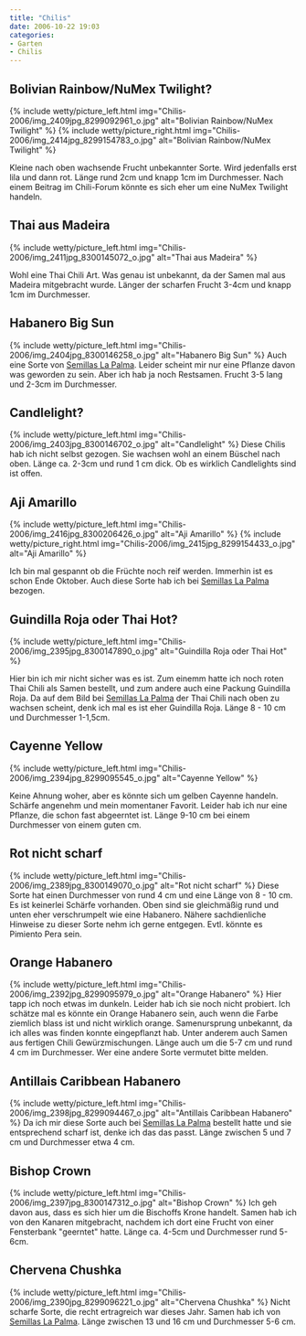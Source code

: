 ```yaml
---
title: "Chilis"
date: 2006-10-22 19:03
categories: 
- Garten
- Chilis
---
```

## Bolivian Rainbow/NuMex Twilight?
{% include wetty/picture_left.html img="Chilis-2006/img_2409jpg_8299092961_o.jpg" alt="Bolivian Rainbow/NuMex Twilight" %}
{% include wetty/picture_right.html img="Chilis-2006/img_2414jpg_8299154783_o.jpg" alt="Bolivian Rainbow/NuMex Twilight" %}

Kleine nach oben wachsende Frucht unbekannter Sorte. Wird jedenfalls erst lila und dann rot. Länge rund 2cm und knapp 1cm im Durchmesser. Nach einem Beitrag im Chili-Forum könnte es sich eher um eine NuMex Twilight handeln.

## Thai aus Madeira
{% include wetty/picture_left.html img="Chilis-2006/img_2411jpg_8300145072_o.jpg" alt="Thai aus Madeira" %}

Wohl eine Thai Chili Art. Was genau ist unbekannt, da der Samen mal aus Madeira mitgebracht wurde. Länger der scharfen Frucht 3-4cm und knapp 1cm im Durchmesser.
 
## Habanero Big Sun
{% include wetty/picture_left.html img="Chilis-2006/img_2404jpg_8300146258_o.jpg" alt="Habanero Big Sun" %}
Auch eine Sorte von [Semillas La Palma](http://www.semillas.de/). Leider scheint mir nur eine Pflanze davon was geworden zu sein. Aber ich hab ja noch Restsamen. Frucht 3-5 lang und 2-3cm im Durchmesser.
 
## Candlelight?
{% include wetty/picture_left.html img="Chilis-2006/img_2403jpg_8300146702_o.jpg" alt="Candlelight" %}
Diese Chilis hab ich nicht selbst gezogen. Sie wachsen wohl an einem Büschel nach oben. Länge ca. 2-3cm und rund 1 cm dick. Ob es wirklich Candlelights sind ist offen.
 
## Aji Amarillo
{% include wetty/picture_left.html img="Chilis-2006/img_2416jpg_8300206426_o.jpg" alt="Aji Amarillo" %}
{% include wetty/picture_right.html img="Chilis-2006/img_2415jpg_8299154433_o.jpg" alt="Aji Amarillo" %}

Ich bin mal gespannt ob die Früchte noch reif werden. Immerhin ist es schon Ende Oktober. Auch diese Sorte hab ich bei [Semillas La Palma](http://www.semillas.de/) bezogen.
 
## Guindilla Roja oder Thai Hot?
{% include wetty/picture_left.html img="Chilis-2006/img_2395jpg_8300147890_o.jpg" alt="Guindilla Roja oder Thai Hot" %}

Hier bin ich mir nicht sicher was es ist. Zum einemm hatte ich noch roten Thai Chili als Samen bestellt, und zum andere auch eine Packung Guindilla Roja.
Da auf dem Bild bei [Semillas La Palma](http://www.semillas.de/) der Thai Chili nach oben zu wachsen scheint, denk ich mal es ist eher Guindilla Roja.
Länge 8 - 10 cm und Durchmesser 1-1,5cm.
 
## Cayenne Yellow
{% include wetty/picture_left.html img="Chilis-2006/img_2394jpg_8299095545_o.jpg" alt="Cayenne Yellow" %}

Keine Ahnung woher, aber es könnte sich um gelben Cayenne handeln. Schärfe angenehm und mein momentaner Favorit. Leider hab ich nur eine Pflanze, die schon fast abgeerntet ist.
Länge 9-10 cm bei einem Durchmesser von einem guten cm.
 
## Rot nicht scharf
{% include wetty/picture_left.html img="Chilis-2006/img_2389jpg_8300149070_o.jpg" alt="Rot nicht scharf" %}
Diese Sorte hat einen Durchmesser von rund 4 cm und eine Länge von 8 - 10 cm. Es ist keinerlei Schärfe vorhanden. Oben sind sie gleichmäßig rund und unten eher verschrumpelt wie eine Habanero.
Nähere sachdienliche Hinweise zu dieser Sorte nehm ich gerne entgegen. Evtl. könnte es Pimiento Pera sein.
 
## Orange Habanero
{% include wetty/picture_left.html img="Chilis-2006/img_2392jpg_8299095979_o.jpg" alt="Orange Habanero" %}
Hier tapp ich noch etwas im dunkeln. Leider hab ich sie noch nicht probiert. Ich schätze mal es könnte ein Orange Habanero sein, auch wenn die Farbe ziemlich blass ist und nicht wirklich orange.
Samenursprung unbekannt, da ich alles was finden konnte eingepflanzt hab. Unter anderem auch Samen aus fertigen Chili Gewürzmischungen.
Länge auch um die 5-7 cm und rund 4 cm im Durchmesser.
Wer eine andere Sorte vermutet bitte melden.
 
## Antillais Caribbean Habanero
{% include wetty/picture_left.html img="Chilis-2006/img_2398jpg_8299094467_o.jpg" alt="Antillais Caribbean Habanero" %}
Da ich mir diese Sorte auch bei [Semillas La Palma](http://www.semillas.de/) bestellt hatte und sie entsprechend scharf ist, denke ich das das passt.
Länge zwischen 5 und 7 cm und Durchmesser etwa 4 cm.
 
## Bishop Crown
{% include wetty/picture_left.html img="Chilis-2006/img_2397jpg_8300147312_o.jpg" alt="Bishop Crown" %}
Ich geh davon aus, dass es sich hier um die Bischoffs Krone handelt. Samen hab ich von den Kanaren mitgebracht, nachdem ich dort eine Frucht von einer Fensterbank "geerntet" hatte.
Länge ca. 4-5cm und Durchmesser rund 5-6cm.
 
## Chervena Chushka
{% include wetty/picture_left.html img="Chilis-2006/img_2390jpg_8299096221_o.jpg" alt="Chervena Chushka" %}
Nicht scharfe Sorte, die recht ertragreich war dieses Jahr. Samen hab ich von [Semillas La Palma](http://www.semillas.de/).
Länge zwischen 13 und 16 cm und Durchmesser 5-6 cm.
 